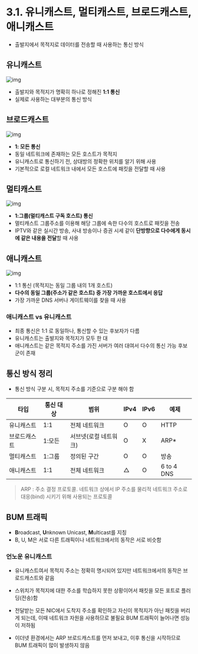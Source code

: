 # 3.1. 유니캐스트, 멀티캐스트, 브로드캐스트, 애니캐스트

- 출발지에서 목적지로 데이터를 전송할 때 사용하는 통신 방식



## 유니캐스트

![img](https://chaelin1211.github.io/img/posts/inPost/network-communication-01.png)

- 출발지와 목적지가 명확히 하나로 정해진 **1:1 통신**
- 실제로 사용하는 대부분의 통신 방식



## 브로드캐스트

![img](https://chaelin1211.github.io/img/posts/inPost/network-communication-02.png)

- **1: 모든 통신**
- 동일 네트워크에 존재하는 모든 호스트가 목적지
- 유니캐스트로 통신하기 전, 상대방의 정확한 위치를 알기 위해 사용
- 기본적으로 로컬 네트워크 내에서 모든 호스트에 패킷을 전달할 때 사용



## 멀티캐스트

![img](https://chaelin1211.github.io/img/posts/inPost/network-communication-03.png)

- **1:그룹(멀티캐스트 구독 호스트) 통신**
- 멀티캐스트 그룹주소를 이용해 해당 그룹에 속한 다수의 호스트로 패킷을 전송
- IPTV와 같은 실시간 방송, 사내 방송이나 증권 시세 같이 **단방향으로 다수에게 동시에 같은 내용을 전달**할 때 사용



## 애니캐스트

![img](https://chaelin1211.github.io/img/posts/inPost/network-communication-04.png)

- 1:1 통신 (목적지는 동일 그룹 내의 1개 호스트)
- **다수의 동일 그룹(주소가 같은 호스트) 중 가장 가까운 호스트에서 응답**
- 가장 가까운 DNS 서버나 게이트웨이를 찾을 때 사용



### 애니캐스트 vs 유니캐스트

- 최종 통신은 1:1 로 동일하나, 통신할 수 있는 후보자가 다름
- 유니캐스트는 출발지와 목적지가 모두 한 대
- 애니캐스트는 같은 목적지 주소를 가진 서버가 여러 대여서 다수의 통신 가능 후보군이 존재



## 통신 방식 정리

- 통신 방식 구분 시, 목적지 주소를 기준으로 구분 해야 함

| 타입         | 통신 대상 | 범위                  | IPv4 | IPv6 | 예제       |
| ------------ | --------- | --------------------- | ---- | ---- | ---------- |
| 유니캐스트   | 1:1       | 전체 네트워크         | O    | O    | HTTP       |
| 브로드캐스트 | 1:모든    | 서브넷(로컬 네트워크) | O    | X    | ARP*       |
| 멀티캐스트   | 1:그룹    | 정의된 구간           | O    | O    | 방송       |
| 애니캐스트   | 1:1       | 전체 네트워크         | △    | O    | 6 to 4 DNS |

> ARP : 주소 결정 프로토콜. 네트워크 상에서 IP 주소를 물리적 네트워크 주소로 대응(bind) 시키기 위해 사용되는 프로토콜



## BUM 트래픽

- **B**roadcast, **U**nknown Unicast, **M**ulticast를 지칭
- B, U, M은 서로 다른 트래픽이나 네트워크에서의 동작은 서로 비슷함 



### 언노운 유니캐스트

- 유니캐스트여서 목적지 주소는 정확히 명시되어 있지만 네트워크에서의 동작은 브로드캐스트와 같음
- 스위치가 목적지에 대한 주소를 학습하지 못한 상황이어서 패킷을 모든 포트로 플러딩(전송)함

- 전달받는 모든 NIC에서 도착지 주소를 확인하고 자신이 목적지가 아닌 패킷을 버리게 되는데, 이때 네트워크 자원을 사용하므로 불필요 BUM 트래픽이 늘어나면 성능이 저하됨
- 이더넷 환경에서는 ARP 브로드캐스트를 먼저 보내고, 이후 통신을 시작하므로 BUM 트래픽이 많이 발생하지 않음